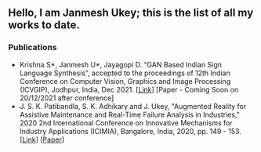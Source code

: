 ## Hello, I am Janmesh Ukey; this is the list of all my works to date.

### Publications

- Krishna S*, Janmesh U*, Jayagopi D. “GAN Based Indian Sign Language Synthesis”, accepted to the proceedings of 12th Indian Conference on Computer Vision, Graphics and Image Processing (ICVGIP), Jodhpur, India, Dec 2021. [[Link](https://dl.acm.org/doi/10.1145/3490035.3490301)] [Paper - Coming Soon on 20/12/2021 after conference]
- J. S. K. Patibandla, S. K. Adhikary and J. Ukey, "Augmented Reality for Assistive Maintenance and Real-Time Failure Analysis in Industries," 2020 2nd International Conference on Innovative Mechanisms for Industry Applications (ICIMIA), Bangalore, India, 2020, pp. 149 - 153. [[Link](https://ieeexplore.ieee.org/document/9074846)] [[Paper](https://github.com/j-void/Publications/blob/main/10.1109%40ICIMIA48430.2020.9074846.pdf)]
